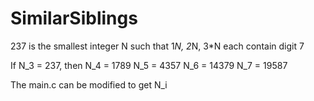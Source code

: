 # SimilarSiblings

237 is the smallest integer N such that 1*N, 2*N, 3*N each contain digit 7

If N_3 = 237, then
N_4 = 1789
N_5 = 4357
N_6 = 14379
N_7 = 19587

The main.c can be modified to get N_i
